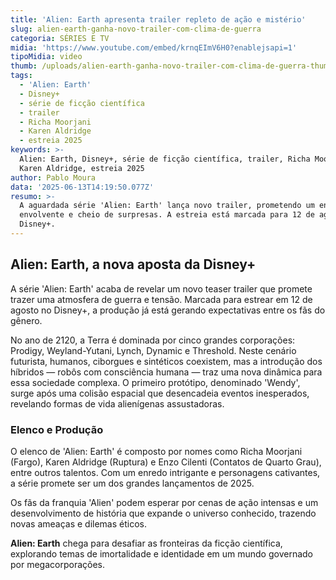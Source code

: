 ```yaml
---
title: 'Alien: Earth apresenta trailer repleto de ação e mistério'
slug: alien-earth-ganha-novo-trailer-com-clima-de-guerra
categoria: SÉRIES E TV
midia: 'https://www.youtube.com/embed/krnqEImV6H0?enablejsapi=1'
tipoMidia: video
thumb: /uploads/alien-earth-ganha-novo-trailer-com-clima-de-guerra-thumb.png
tags:
  - 'Alien: Earth'
  - Disney+
  - série de ficção científica
  - trailer
  - Richa Moorjani
  - Karen Aldridge
  - estreia 2025
keywords: >-
  Alien: Earth, Disney+, série de ficção científica, trailer, Richa Moorjani,
  Karen Aldridge, estreia 2025
author: Pablo Moura
data: '2025-06-13T14:19:50.077Z'
resumo: >-
  A aguardada série 'Alien: Earth' lança novo trailer, prometendo um enredo
  envolvente e cheio de surpresas. A estreia está marcada para 12 de agosto no
  Disney+.
---
```


## Alien: Earth, a nova aposta da Disney+

A série 'Alien: Earth' acaba de revelar um novo teaser trailer que promete trazer uma atmosfera de guerra e tensão. Marcada para estrear em 12 de agosto no Disney+, a produção já está gerando expectativas entre os fãs do gênero.

No ano de 2120, a Terra é dominada por cinco grandes corporações: Prodigy, Weyland-Yutani, Lynch, Dynamic e Threshold. Neste cenário futurista, humanos, ciborgues e sintéticos coexistem, mas a introdução dos híbridos — robôs com consciência humana — traz uma nova dinâmica para essa sociedade complexa. O primeiro protótipo, denominado 'Wendy', surge após uma colisão espacial que desencadeia eventos inesperados, revelando formas de vida alienígenas assustadoras.

### Elenco e Produção

O elenco de 'Alien: Earth' é composto por nomes como Richa Moorjani (Fargo), Karen Aldridge (Ruptura) e Enzo Cilenti (Contatos de Quarto Grau), entre outros talentos. Com um enredo intrigante e personagens cativantes, a série promete ser um dos grandes lançamentos de 2025.

Os fãs da franquia 'Alien' podem esperar por cenas de ação intensas e um desenvolvimento de história que expande o universo conhecido, trazendo novas ameaças e dilemas éticos.

**Alien: Earth** chega para desafiar as fronteiras da ficção científica, explorando temas de imortalidade e identidade em um mundo governado por megacorporações.
